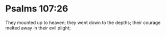 # Psalms 107:26

They mounted up to heaven; they went down to the depths; their courage melted away in their evil plight;
